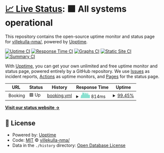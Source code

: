 # [📈 Live Status](https://villekulla-nma/.github.io/booking): <!--live status--> **🟩 All systems operational**

This repository contains the open-source uptime monitor and status page for [villekulla-nma/](https://villekulla-nma/.github.io/booking), powered by [Upptime](https://github.com/upptime/upptime).

[![Uptime CI](https://github.com/villekulla-nma//booking/workflows/Uptime%20CI/badge.svg)](https://github.com/villekulla-nma//booking/actions?query=workflow%3A%22Uptime+CI%22)
[![Response Time CI](https://github.com/villekulla-nma//booking/workflows/Response%20Time%20CI/badge.svg)](https://github.com/villekulla-nma//booking/actions?query=workflow%3A%22Response+Time+CI%22)
[![Graphs CI](https://github.com/villekulla-nma//booking/workflows/Graphs%20CI/badge.svg)](https://github.com/villekulla-nma//booking/actions?query=workflow%3A%22Graphs+CI%22)
[![Static Site CI](https://github.com/villekulla-nma//booking/workflows/Static%20Site%20CI/badge.svg)](https://github.com/villekulla-nma//booking/actions?query=workflow%3A%22Static+Site+CI%22)
[![Summary CI](https://github.com/villekulla-nma//booking/workflows/Summary%20CI/badge.svg)](https://github.com/villekulla-nma//booking/actions?query=workflow%3A%22Summary+CI%22)

With [Upptime](https://upptime.js.org), you can get your own unlimited and free uptime monitor and status page, powered entirely by a GitHub repository. We use [Issues](https://github.com/villekulla-nma//booking/issues) as incident reports, [Actions](https://github.com/villekulla-nma//booking/actions) as uptime monitors, and [Pages](https://villekulla-nma/.github.io/booking) for the status page.

<!--start: status pages-->
<!-- This summary is generated by Upptime (https://github.com/upptime/upptime) -->
<!-- Do not edit this manually, your changes will be overwritten -->
<!-- prettier-ignore -->
| URL | Status | History | Response Time | Uptime |
| --- | ------ | ------- | ------------- | ------ |
| <img alt="" src="https://favicons.githubusercontent.com/null" height="13"> Booking | 🟩 Up | [booking.yml](https://github.com/villekulla-nma/monitor-booking/commits/HEAD/history/booking.yml) | <details><summary><img alt="Response time graph" src="./graphs/booking/response-time-week.png" height="20"> 814ms</summary><br><a href="https://villekulla-nma.github.io/monitor-booking/history/booking"><img alt="Response time 1200" src="https://img.shields.io/endpoint?url=https%3A%2F%2Fraw.githubusercontent.com%2Fvillekulla-nma%2Fmonitor-booking%2FHEAD%2Fapi%2Fbooking%2Fresponse-time.json"></a><br><a href="https://villekulla-nma.github.io/monitor-booking/history/booking"><img alt="24-hour response time 615" src="https://img.shields.io/endpoint?url=https%3A%2F%2Fraw.githubusercontent.com%2Fvillekulla-nma%2Fmonitor-booking%2FHEAD%2Fapi%2Fbooking%2Fresponse-time-day.json"></a><br><a href="https://villekulla-nma.github.io/monitor-booking/history/booking"><img alt="7-day response time 814" src="https://img.shields.io/endpoint?url=https%3A%2F%2Fraw.githubusercontent.com%2Fvillekulla-nma%2Fmonitor-booking%2FHEAD%2Fapi%2Fbooking%2Fresponse-time-week.json"></a><br><a href="https://villekulla-nma.github.io/monitor-booking/history/booking"><img alt="30-day response time 828" src="https://img.shields.io/endpoint?url=https%3A%2F%2Fraw.githubusercontent.com%2Fvillekulla-nma%2Fmonitor-booking%2FHEAD%2Fapi%2Fbooking%2Fresponse-time-month.json"></a><br><a href="https://villekulla-nma.github.io/monitor-booking/history/booking"><img alt="1-year response time 1200" src="https://img.shields.io/endpoint?url=https%3A%2F%2Fraw.githubusercontent.com%2Fvillekulla-nma%2Fmonitor-booking%2FHEAD%2Fapi%2Fbooking%2Fresponse-time-year.json"></a></details> | <details><summary><a href="https://villekulla-nma.github.io/monitor-booking/history/booking">99.45%</a></summary><a href="https://villekulla-nma.github.io/monitor-booking/history/booking"><img alt="All-time uptime 93.43%" src="https://img.shields.io/endpoint?url=https%3A%2F%2Fraw.githubusercontent.com%2Fvillekulla-nma%2Fmonitor-booking%2FHEAD%2Fapi%2Fbooking%2Fuptime.json"></a><br><a href="https://villekulla-nma.github.io/monitor-booking/history/booking"><img alt="24-hour uptime 98.35%" src="https://img.shields.io/endpoint?url=https%3A%2F%2Fraw.githubusercontent.com%2Fvillekulla-nma%2Fmonitor-booking%2FHEAD%2Fapi%2Fbooking%2Fuptime-day.json"></a><br><a href="https://villekulla-nma.github.io/monitor-booking/history/booking"><img alt="7-day uptime 99.45%" src="https://img.shields.io/endpoint?url=https%3A%2F%2Fraw.githubusercontent.com%2Fvillekulla-nma%2Fmonitor-booking%2FHEAD%2Fapi%2Fbooking%2Fuptime-week.json"></a><br><a href="https://villekulla-nma.github.io/monitor-booking/history/booking"><img alt="30-day uptime 84.11%" src="https://img.shields.io/endpoint?url=https%3A%2F%2Fraw.githubusercontent.com%2Fvillekulla-nma%2Fmonitor-booking%2FHEAD%2Fapi%2Fbooking%2Fuptime-month.json"></a><br><a href="https://villekulla-nma.github.io/monitor-booking/history/booking"><img alt="1-year uptime 93.43%" src="https://img.shields.io/endpoint?url=https%3A%2F%2Fraw.githubusercontent.com%2Fvillekulla-nma%2Fmonitor-booking%2FHEAD%2Fapi%2Fbooking%2Fuptime-year.json"></a></details>

<!--end: status pages-->

[**Visit our status website →**](https://villekulla-nma/.github.io/booking)

## 📄 License

- Powered by: [Upptime](https://github.com/upptime/upptime)
- Code: [MIT](./LICENSE) © [villekulla-nma/](https://villekulla-nma/.github.io/booking)
- Data in the `./history` directory: [Open Database License](https://opendatacommons.org/licenses/odbl/1-0/)
